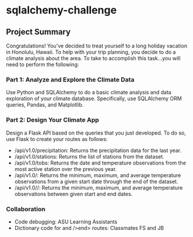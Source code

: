 # sqlalchemy-challenge

## Project Summary

Congratulations! You've decided to treat yourself to a long holiday vacation in Honolulu, Hawaii. To help with your trip planning, you decide to do a climate analysis about the area. To take to accomplish this task...you will need to perform the following:

### Part 1: Analyze and Explore the Climate Data

Use Python and SQLAlchemy to do a basic climate analysis and data exploration of your climate database. Specifically, use SQLAlchemy ORM queries, Pandas, and Matplotlib.

### Part 2: Design Your Climate App

Design a Flask API based on the queries that you just developed. To do so, use Flask to create your routes as follows:

* /api/v1.0/precipitation: Returns the precipitation data for the last year.
* /api/v1.0/stations: Returns the list of stations from the dataset.
* /api/v1.0/tobs: Returns the date and temperature observations from the most active station over the previous year.
* /api/v1.0/<start>: Returns the minimum, maximum, and average temperature observations from a given start date through the end of the dataset.
* /api/v1.0/<start>/<end>: Returns the minimum, maximum, and average temperature observations between given start and end dates.

### Collaboration
* Code debugging: ASU Learning Assistants
* Dictionary code for <start> and <start>/>end> routes: Classmates FS and JB
